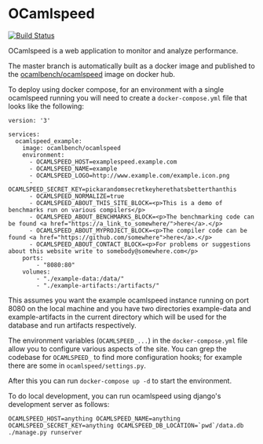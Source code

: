 # OCamlspeed
[![Build Status](https://cloud.drone.io/api/badges/ocaml-bench/ocamlspeed/status.svg)](https://cloud.drone.io/ocaml-bench/ocamlspeed)

OCamlspeed is a web application to monitor and analyze performance.

The master branch is automatically built as a docker image and published to the [ocamlbench/ocamlspeed](https://hub.docker.com/r/ocamlbench/ocamlspeed) image on docker hub.

To deploy using docker compose, for an environment with a single ocamlspeed running you will need to create a `docker-compose.yml` file that looks like the following:

```
version: '3'

services:
  ocamlspeed_example:
    image: ocamlbench/ocamlspeed
    environment:
      - OCAMLSPEED_HOST=examplespeed.example.com
      - OCAMLSPEED_NAME=example
      - OCAMLSPEED_LOGO=http://www.example.com/example.icon.png
      - OCAMLSPEED_SECRET_KEY=pickarandomsecretkeyherethatsbetterthanthis
      - OCAMLSPEED_NORMALIZE=true
      - OCAMLSPEED_ABOUT_THIS_SITE_BLOCK=<p>This is a demo of benchmarks run on various compilers</p>
      - OCAMLSPEED_ABOUT_BENCHMARKS_BLOCK=<p>The benchmarking code can be found <a href="https://a_link_to_somewhere/">here</a>.</p>
      - OCAMLSPEED_ABOUT_MYPROJECT_BLOCK=<p>The compiler code can be found <a href="https://github.com/somewhere">here</a>.</p>
      - OCAMLSPEED_ABOUT_CONTACT_BLOCK=<p>For problems or suggestions about this website write to somebody@somewhere.com</p>
    ports:
        - "8080:80"
    volumes:
        - "./example-data:/data/"
        - "./example-artifacts:/artifacts/"
```

This assumes you want the example ocamlspeed instance running on port 8080 on the local machine and you have two directories example-data and example-artifacts in the current directory which will be used for the database and run artifacts respectively.

The environment variables (`OCAMLSPEED_...`) in the `docker-compose.yml` file allow you to configure various aspects of the site. You can grep the codebase for `OCAMLSPEED_` to find more configuration hooks; for example there are some in `ocamlspeed/settings.py`.

After this you can run ```docker-compose up -d``` to start the environment.

To do local development, you can run ocamlspeed using django's development server as follows:

```
OCAMLSPEED_HOST=anything OCAMLSPEED_NAME=anything OCAMLSPEED_SECRET_KEY=anything OCAMLSPEED_DB_LOCATION=`pwd`/data.db ./manage.py runserver
```
